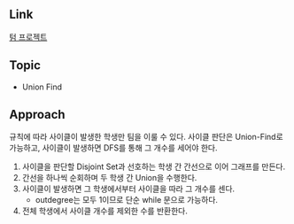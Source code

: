 ## Link
[텀 프로젝트](https://www.acmicpc.net/problem/9466)

## Topic
- Union Find

## Approach

 규칙에 따라 사이클이 발생한 학생만 팀을 이룰 수 있다. 사이클 판단은 Union-Find로 가능하고, 사이클이 발생하면 DFS를 통해 그 개수를 세어야 한다.

1. 사이클을 판단할 Disjoint Set과 선호하는 학생 간 간선으로 이어 그래프를 만든다.
2. 간선을 하나씩 순회하며 두 학생 간 Union을 수행한다.
3. 사이클이 발생하면 그 학생에서부터 사이클을 따라 그 개수를 센다.
    - outdegree는 모두 1이므로 단순 while 문으로 가능하다.
4. 전체 학생에서 사이클 개수를 제외한 수를 반환한다.

